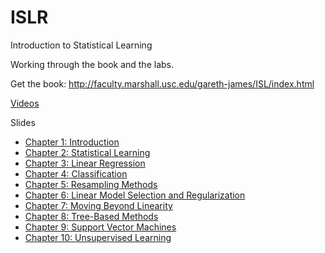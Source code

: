 # ISLR
Introduction to Statistical Learning

Working through the book and the labs.

Get the book: http://faculty.marshall.usc.edu/gareth-james/ISL/index.html

[Videos](https://www.r-bloggers.com/2014/09/in-depth-introduction-to-machine-learning-in-15-hours-of-expert-videos/)

Slides
- [Chapter 1: Introduction ](https://web.stanford.edu/~hastie/MOOC-Slides/introduction.pdf)
- [Chapter 2: Statistical Learning ](https://web.stanford.edu/~hastie/MOOC-Slides/statistical_learning.pdf)
- [Chapter 3: Linear Regression ](https://web.stanford.edu/~hastie/MOOC-Slides/linear_regression.pdf)
- [Chapter 4: Classification ](https://web.stanford.edu/~hastie/MOOC-Slides/classification.pdf)
- [Chapter 5: Resampling Methods ](https://web.stanford.edu/~hastie/MOOC-Slides/cv_boot.pdf)
- [Chapter 6: Linear Model Selection and Regularization ](https://web.stanford.edu/~hastie/MOOC-Slides/model_selection.pdf)
- [Chapter 7: Moving Beyond Linearity ](https://web.stanford.edu/~hastie/MOOC-Slides/nonlinear.pdf)
- [Chapter 8: Tree-Based Methods ](https://web.stanford.edu/~hastie/MOOC-Slides/trees.pdf)
- [Chapter 9: Support Vector Machines ](https://web.stanford.edu/~hastie/MOOC-Slides/svm.pdf)
- [Chapter 10: Unsupervised Learning](https://web.stanford.edu/~hastie/MOOC-Slides/unsupervised.pdf)
